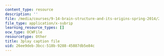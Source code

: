 ```yaml
---
content_type: resource
description: ''
file: /media/courses/9-14-brain-structure-and-its-origins-spring-2014/26ee9deb3bcc518b928845887db5e84c_555143.vtt
file_type: application/x-subrip
learning_resource_types: []
ocw_type: OCWFile
resourcetype: Other
title: 3play caption file
uid: 26ee9deb-3bcc-518b-9288-45887db5e84c
---
```

